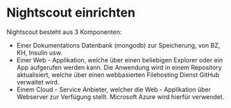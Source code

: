 # Nightscout einrichten

Nightscout besteht aus 3 Komponenten:

* Einer Dokumentations Datenbank (mongodb) zur Speicherung, von BZ, KH, Insulin usw.
* Einer Web - Applikation, welche über einen beliebigen Explorer oder ein App aufgerufen  werden kann. Die Anwendung wird in einem Repository aktualisiert, welche über einen webbasierten Filehosting Dienst GitHub verwaltet wird.
* Einem Cloud - Service Anbieter, welcher die Web - Applikation über Webserver zur Verfügung stellt. Microsoft Azure wird hierfür verwendet.



